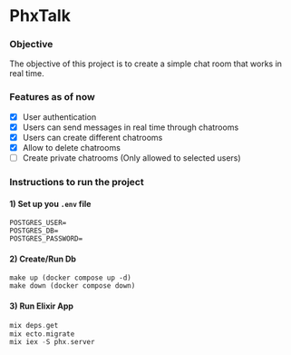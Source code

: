 # PhxTalk

### Objective
The objective of this project is to create a simple chat room that works in real time.

### Features as of now
- [x] User authentication
- [x] Users can send messages in real time through chatrooms
- [x] Users can create different chatrooms
- [x] Allow to delete chatrooms
- [ ] Create private chatrooms (Only allowed to selected users)

### Instructions to run the project

#### 1) Set up you ```.env``` file
``` env
POSTGRES_USER=
POSTGRES_DB=
POSTGRES_PASSWORD=
```

#### 2) Create/Run Db
```
make up (docker compose up -d)
make down (docker compose down)
```

#### 3) Run Elixir App
``` elixir
mix deps.get
mix ecto.migrate
mix iex -S phx.server
```

